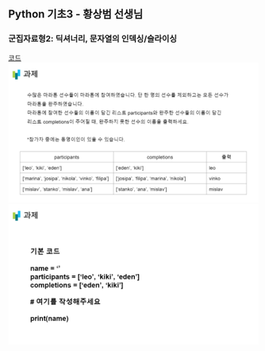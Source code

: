 ## Python 기초3 - 황상범 선생님
### 군집자료형2: 딕셔너리, 문자열의 인덱싱/슬라이싱

[코드](https://github.com/LikeLionSCH/8th-Python-HW/blob/master/Basic_3_[06.08]/0608_hw.py)
![Basic 3-1 HW](./Basic_3-1.PNG)
![Basic 3-2 HW](./Basic_3-2.PNG)